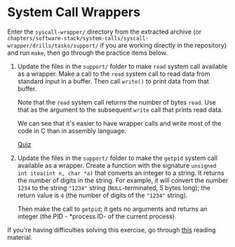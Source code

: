 # System Call Wrappers

Enter the `syscall-wrapper/` directory from the extracted archive (or `chapters/software-stack/system-calls/syscall-wrapper/drills/tasks/support/` if you are working directly in the repository) and run `make`, then go through the practice items below.

1. Update the files in the `support/` folder to make `read` system call available as a wrapper.
   Make a call to the `read` system call to read data from standard input in a buffer.
   Then call `write()` to print data from that buffer.

   Note that the `read` system call returns the number of bytes `read`.
   Use that as the argument to the subsequent `write` call that prints read data.

   We can see that it's easier to have wrapper calls and write most of the code in C than in assembly language.

   [Quiz](../../questions/syscall-wrapper.md)

1. Update the files in the `support/` folder to make the `getpid` system call available as a wrapper.
   Create a function with the signature `unsigned int itoa(int n, char *a)` that converts an integer to a string.
   It returns the number of digits in the string.
   For example, it will convert the number `1234` to the string `"1234"` string (`NULL`-terminated, 5 bytes long);
   the return value is `4` (the number of digits of the `"1234"` string).

   Then make the call to `getpid`;
   it gets no arguments and returns an integer (the PID - *process ID- of the current process).

If you're having difficulties solving this exercise, go through [this](../../../reading/syscall-wrapper.md) reading material.
